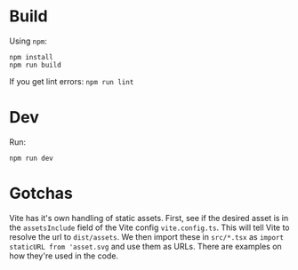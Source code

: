 # Build

Using `npm`: 
```
npm install
npm run build
```

If you get lint errors: `npm run lint`

# Dev

Run:
```
npm run dev
```

# Gotchas

Vite has it's own handling of static assets. First, see if the desired asset is in the `assetsInclude` field of 
the Vite config `vite.config.ts`. This will tell Vite to resolve the url to `dist/assets`. We then import these in 
`src/*.tsx` as `import staticURL from 'asset.svg` and use them as URLs. There are examples on how they're used in
the code.
